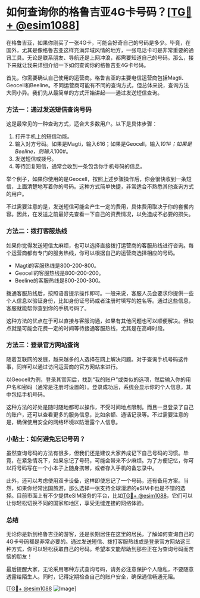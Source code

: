 # 如何查询你的格鲁吉亚4G卡号码？[[TG💪+ @esim1088](https://t.me/s/esim1088)]

在格鲁吉亚，如果你刚买了一张4G卡，可能会好奇自己的号码是多少。毕竟，在国外，尤其是像格鲁吉亚这样充满异域风情的地方，一张电话卡可是非常重要的通讯工具。无论是联系朋友、导航还是上网冲浪，都需要知道自己的号码。那么，接下来就让我来详细介绍一下如何查询你的格鲁吉亚4G卡号码。

首先，你需要确认自己使用的运营商。格鲁吉亚的主要电信运营商包括Magti、Geocell和Beeline。不同运营商可能有不同的查询方式，但总体来说，查询方法大同小异。我们先从最简单的方式开始讲起——通过发送短信查询。

### 方法一：通过发送短信查询号码

这是最常见的一种查询方式，适合大多数用户。以下是具体步骤：

1. 打开手机上的短信功能。
2. 输入对方号码。如果是Magti，输入616；如果是Geocell，输入*101#；如果是Beeline，则输入*100#。
3. 发送短信或拨号。
4. 等待回复短信，通常会收到一条包含你手机号码的信息。

举个例子，如果你使用的是Geocell，按照上述步骤操作后，你会很快收到一条短信，上面清楚地写着你的号码。这种方式简单快捷，非常适合不熟悉其他查询方式的用户。

不过需要注意的是，发送短信可能会产生一定的费用，具体费用取决于你的套餐内容。因此，在发送之前最好先查看一下自己的资费情况，以免造成不必要的损失。

### 方法二：拨打客服热线

如果你觉得发送短信太麻烦，也可以选择直接拨打运营商的客服热线进行咨询。每个运营商都有专门的服务热线，你可以根据自己的运营商选择相应的号码。

- Magti的客服热线是800-200-800。
- Geocell的客服热线是800-200-200。
- Beeline的客服热线是800-200-300。

拨通客服热线后，按照语音提示操作即可。一般来说，客服人员会要求你提供一些个人信息以验证身份，比如身份证号码或者注册时填写的姓名等。通过这些信息，客服就能帮你查到你的手机号码了。

这种方法的优点在于可以直接与客服沟通，如果有其他问题也可以顺便解决。但缺点就是可能会花费一定的时间等待接通客服热线，尤其是在高峰时段。

### 方法三：登录官方网站查询

随着互联网的发展，越来越多的人选择在网上解决问题。对于查询手机号码这件事，同样可以通过访问运营商的官方网站来进行。

以Geocell为例，登录其官网后，找到“我的账户”或类似的选项，然后输入你的用户名和密码（通常是注册时设置的）。登录成功后，系统会显示你的个人信息，其中包括手机号码。

这种方法的好处是随时随地都可以操作，不受时间地点限制。而且一旦登录了自己的账户，还可以查看更多的服务信息，比如余额、通话记录等。不过需要注意的是，确保使用安全的网络环境以防泄露个人信息。

### 小贴士：如何避免忘记号码？

虽然查询号码的方法有很多，但我们还是建议大家养成记下自己号码的习惯。毕竟，在紧急情况下，如果忘记了号码，可能会带来不少麻烦。为了方便记忆，你可以将号码写在一个小本子上随身携带，或者存入手机的备忘录中。

此外，还可以考虑使用双卡设备，这样即使忘记了一个号码，还有备用方案。当然，如果你经常出国旅游，那么选择一张支持全球漫游的eSIM卡也是不错的选择。目前市面上有不少提供eSIM服务的平台，比如[TG💪+ @esim1088](https://t.me/s/esim1088)，它们可以让你轻松切换不同的国家和地区，享受无缝连接的网络体验。

### 总结

无论你是新到格鲁吉亚的游客，还是长期居住在这里的居民，了解如何查询自己的4G卡号码都是非常必要的。通过发送短信、拨打客服热线或是登录官方网站这三种方式，你可以轻松获取自己的号码。希望本文能帮助到那些正在为查询号码而苦恼的朋友！

最后提醒大家，无论采用哪种方式查询号码，请务必注意保护个人隐私，不要随意透露给陌生人。同时，记得定期检查自己的账户安全，确保通信畅通无阻。

[[TG💪+ @esim1088](https://t.me/s/esim1088) ![Image](https://i.postimg.cc/4NQfJmqS/Snipaste-2025-05-13-00-14-12.png)]